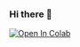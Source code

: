 ### Hi there 👋

<!--
**drmckenzie/drmckenzie** is a ✨ _special_ ✨ repository because its `README.md` (this file) appears on your GitHub profile.

Here are some ideas to get you started:

- 🔭 I’m currently working on ...
- 🌱 I’m currently learning ...
- 👯 I’m looking to collaborate on ...
- 🤔 I’m looking for help with ...
- 💬 Ask me about ...
- 📫 How to reach me: ...
- 😄 Pronouns: ...
- ⚡ Fun fact: ...
-->

[![Open In Colab](https://colab.research.google.com/assets/colab-badge.svg)](https://colab.research.google.com/github/drmckenzie/drmckenzie.github.io/blob/main/notCaught.ipynb)

